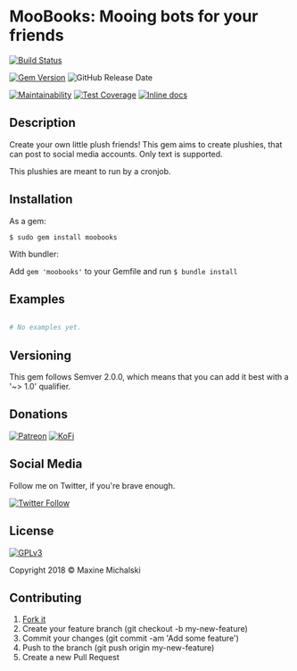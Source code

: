 # MooBooks: Mooing bots for your friends


[![Build Status](https://travis-ci.org/maxine-red/moobooks.svg?branch=master)](https://travis-ci.org/maxine-red/moobooks)

[![Gem Version](https://img.shields.io/gem/v/moobooks.svg)](https://rubygems.org/gems/moobooks)
![GitHub Release Date](https://img.shields.io/github/release-date/maxine-red/moobooks.svg)

[![Maintainability](https://api.codeclimate.com/v1/badges/91b4b0323102f6e63501/maintainability)](https://codeclimate.com/github/maxine-red/moobooks/maintainability)
[![Test
Coverage](https://api.codeclimate.com/v1/badges/91b4b0323102f6e63501/test_coverage)](https://codeclimate.com/github/maxine-red/moobooks/test_coverage)
[![Inline docs](http://inch-ci.org/github/maxine-red/moobooks.svg)](http://inch-ci.org/github/maxine-red/moobooks)

## Description

Create your own little plush friends! This gem aims to create plushies, that can
post to social media accounts. Only text is supported.

This plushies are meant to run by a cronjob.

## Installation

As a gem:

`$ sudo gem install moobooks`

With bundler:

Add `gem 'moobooks'` to your Gemfile and run `$ bundle install`

## Examples

```ruby

# No examples yet.

```

## Versioning

This gem follows Semver 2.0.0, which means that you can add it best with a '~>
1.0' qualifier.

## Donations

[![Patreon](https://img.shields.io/badge/Patreon-donate-orange.svg)](https://www.patreon.com/maxine_red)
[![KoFi](https://img.shields.io/badge/KoFi-donate-blue.svg)](https://ko-fi.com/maxinered)

## Social Media

Follow me on Twitter, if you're brave enough.

[![Twitter Follow](https://img.shields.io/twitter/follow/maxine_red.svg?style=social&logo=twitter&label=Follow)](https://twitter.com/maxine_red)

## License

[![GPLv3](https://www.gnu.org/graphics/gplv3-127x51.png)](https://www.gnu.org/licenses/gpl-3.0.en.html)

Copyright 2018 :copyright: Maxine Michalski

## Contributing

1. [Fork it](https://github.com/maxine-red/moobooks/fork)
1. Create your feature branch (git checkout -b my-new-feature)
1. Commit your changes (git commit -am 'Add some feature')
1. Push to the branch (git push origin my-new-feature)
1. Create a new Pull Request
